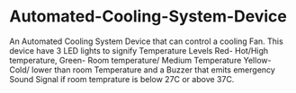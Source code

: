 # Automated-Cooling-System-Device
An Automated Cooling System Device that can control a cooling Fan. This device have 3 LED lights to signify Temperature Levels Red- Hot/High temperature, Green- Room temperature/ Medium Temperature Yellow- Cold/ lower than room Temperature and a Buzzer that emits emergency Sound Signal if room temprature is below 27C or above 37C.
